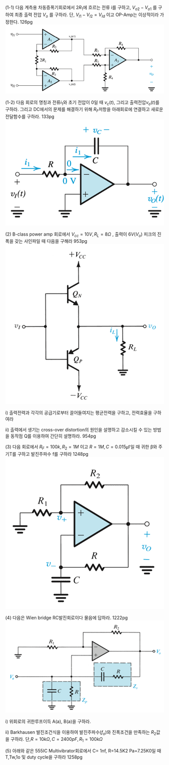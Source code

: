 (1-1) 다음 계측용 차동증폭기회로에서 $2R_{1}$에 흐르는 전류 i를 구하고, $V_{o2} - V_{o1}$  를 구하여 최종 출력 전압  $V_{o}$ 를 구하라. 
단,  $V_{I1} - V_{I2} = V_{Id}$  이고  OP-Amp는 이상적이라 가정한다.
126pg
![](assets/ㅈㅂ%20기말-20240618001233543.png)



(1-2) 다음 회로의 명칭과 전류$i_{1}$와 초기 전압이 0일 때 $v_{c}(t)$, 그리고 출력전압$v_{o}(t)$를 구하라. 그리고 DC에서의 문제를 해결하기 위해 $R_{F}$저항을 아래회로에 연결하고 새로운 전달함수를 구하라.
133pg
![](assets/ㅈㅂ%20기말-20240618001658483.png)


(2) B-class power amp 회로에서 $V_{cc} = 10V, R_{L}=8Ω$  , 출력이 $6V(V_{o})$ 피크의 진폭을 갖는 사인파일 때 다음을 구해라
953pg
![300](assets/ㅈㅂ%20기말-20240618002707893.png)

i) 출력전력과 각각의 공급기로부터 끌어들여지는 평균전력을 구하고, 전력효율을 구하여라

ii) 출력에서 생기는 cross-over distortion의 원인을 설명하고 감소시킬 수 있는 방법을 동작점 Q를 이용하여 간단히 설명하라.
954pg


(3) 다음 회로에서 $R_{F} = 100k, R_{2}= 1M$ 이고 $R=1M,C=0.015㎌$일 때 귀한 β와 주기T를 구하고 발진주파수 f를 구하라
1248pg
![300](assets/ㅈㅂ%20기말-20240618004547175.png)

(4) 다음은 Wien bridge RC발진회로이다 물음에 답하라.
1222pg
![](assets/ㅈㅂ%20기말-20240618004855566.png)

i) 위회로의 귀한루프이득 A(a), B(a)을 구하라.

ii) Barkhausen 발진조건식을 이용하여 발진주파수($f_{o}$)와 진폭조건을 만족하는 $R_{2}$값을 구하라. 단,$R = 10kΩ , C = 2400pF , R_{1} = 100kΩ$ 


(5) 아래와 같은 555IC Multivibrator회로에서 C= 1nf, R=14.5K2 Pa=7.25K0일 때 T,Tw,1o 및 duty cycle을 구하라
1258pg